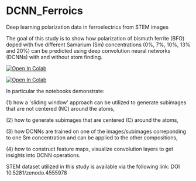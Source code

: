 # DCNN_Ferroics
Deep learning polarization data in ferroelectrics from STEM images

The goal of this study is to show how polarization of bismuth ferrite (BFO) doped with five different Samarium (Sm) concentrations (0%, 7%, 10%, 13% and 20%) can be predicted using deep convolution neural networks (DCNNs) with and without atom finding.

[![Open In Colab](https://colab.research.google.com/assets/colab-badge.svg)](https://colab.research.google.com/github.com/aghosh92/DCNN_Ferroics/blob/main/DCNN_ferroics_NC_train_test_visualize.ipynb)


[![Open In Colab](https://colab.research.google.com/assets/colab-badge.svg)](https://colab.research.google.com/github.com/aghosh92/DCNN_Ferroics/blob/main/DCNN_ferroics_C_train_test_visualize.ipynb)


In particular the notebooks demonstrate:

(1) how a 'sliding window' approach can be utilized to generate subimages that are not centered (NC) around the atoms,

(2) how to generate subimages that are centered (C) around the atoms,

(3) how DCNNs are trained on one of the images/subimages correponding to one Sm concentration and can be applied to the other compositions,

(4) how to construct feature maps, visualize convolution layers to get insights into DCNN operations.


STEM dataset utilized in this study is available via the following link:
DOI 10.5281/zenodo.4555978
